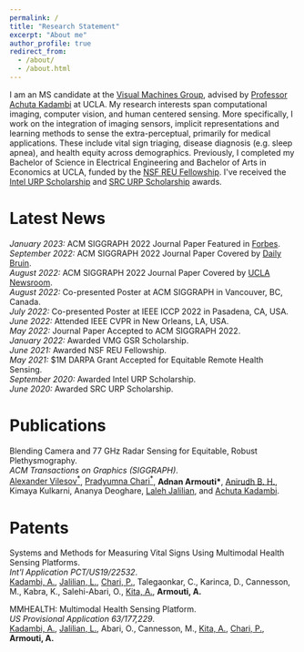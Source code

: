 ```yaml
---
permalink: /
title: "Research Statement"
excerpt: "About me"
author_profile: true
redirect_from: 
  - /about/
  - /about.html
---
```


I am an MS candidate at the [Visual Machines Group](https://visual.ee.ucla.edu/), advised by [Professor Achuta Kadambi](https://www.ee.ucla.edu/achuta-kadambi/) at UCLA. My research interests span computational imaging, computer vision, and human centered sensing. More specifically, I work on the integration of imaging sensors, implicit representations and learning methods to sense the extra-perceptual, primarily for medical applications. These include vital sign triaging, disease diagnosis (e.g. sleep apnea), and health equity across demographics. Previously, I completed my Bachelor of Science in Electrical Engineering and Bachelor of Arts in Economics at UCLA, funded by the [NSF REU Fellowship](https://www.nsf.gov/crssprgm/reu/). I've received the [Intel URP Scholarship](https://www.intel.com/content/www/us/en/diversity/scholars-program-scholarships.html) and [SRC URP Scholarship](https://www.intel.com/content/www/us/en/diversity/scholars-program-scholarships.html) awards.

Latest News
======
<em>January 2023:</em> ACM SIGGRAPH 2022 Journal Paper Featured in [Forbes](https://www.forbes.com/sites/amyfeldman/2023/01/31/a-quick-remedy-proves-elusive-for-life-saving-pulse-oximeters-problems-with-darker-skin/?sh=37a11e721e14).\
<em>September 2022:</em> ACM SIGGRAPH 2022 Journal Paper Covered by [Daily Bruin](https://dailybruin.com/2022/09/29/ucla-visual-machines-group-develops-biosensor-that-could-eliminate-racial-bias).\
<em>August 2022:</em> ACM SIGGRAPH 2022 Journal Paper Covered by [UCLA Newsroom](https://newsroom.ucla.edu/releases/fixing-skin-tone-bias-in-remote-heart-rate-sensors).\
<em>August 2022:</em> Co-presented Poster at ACM SIGGRAPH in Vancouver, BC, Canada.\
<em>July 2022:</em> Co-presented Poster at IEEE ICCP 2022 in Pasadena, CA, USA.\
<em>June 2022:</em> Attended IEEE CVPR in New Orleans, LA, USA.\
<em>May 2022:</em> Journal Paper Accepted to ACM SIGGRAPH 2022.\
<em>January 2022:</em> Awarded VMG GSR Scholarship.\
<em>June 2021:</em> Awarded NSF REU Fellowship.\
<em>May 2021:</em> $1M DARPA Grant Accepted for Equitable Remote Health Sensing.\
<em>September 2020:</em> Awarded Intel URP Scholarship.\
<em>June 2020:</em> Awarded SRC URP Scholarship.

Publications
======
Blending Camera and 77 GHz Radar Sensing for Equitable, Robust Plethysmography.
<br />
<i>ACM Transactions on Graphics (SIGGRAPH)</i>.
<br />
[Alexander Vilesov<sup>*</sup>](https://asvilesov.github.io/), [Pradyumna Chari<sup>*</sup>](https://pradyumnachari.github.io/), <b>Adnan Armouti*</b>, [Anirudh B. H.](https://anirudh0707.github.io/), Kimaya Kulkarni, Ananya Deoghare, [Laleh Jalilian](https://www.uclahealth.org/providers/laleh-jalilian), and [Achuta Kadambi](https://www.ee.ucla.edu/achuta-kadambi/).

Patents
======
Systems and Methods for Measuring Vital Signs Using Multimodal Health Sensing Platforms.
<br />
<i>Int'l Application PCT/US19/22532</i>.
<br />
[Kadambi, A.](https://www.ee.ucla.edu/achuta-kadambi/), [Jalilian, L.](https://www.uclahealth.org/providers/laleh-jalilian), [Chari, P.](https://pradyumnachari.github.io/), Talegaonkar, C., Karinca, D., Cannesson, M., Kabra, K., Salehi-Abari, O., [Kita, A.](https://biodesign.ucla.edu/accelerator21-bio-ashley-kita/), <b>Armouti, A.</b>

MMHEALTH: Multimodal Health Sensing Platform.
<br />
<i>US Provisional Application 63/177,229</i>.
<br />
[Kadambi, A.](https://www.ee.ucla.edu/achuta-kadambi/), [Jalilian, L.](https://www.uclahealth.org/providers/laleh-jalilian), Abari, O., Cannesson, M., [Kita, A.](https://biodesign.ucla.edu/accelerator21-bio-ashley-kita/), [Chari, P.](https://pradyumnachari.github.io/), <b>Armouti, A.</b>
